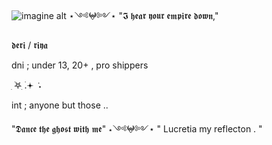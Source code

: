 ![imagine alt](https://github.com/morguekitti/morguekitti/blob/8db0d71468d8a3c1a40fb5da5cae0339fbcfbfd7/026371f2f9c2ac7d93158aaf21a5eb25.gif) ⋆༺𖤍༻⋆ "𝕴 𝖍𝖊𝖆𝖗 𝖞𝖔𝖚𝖗 𝖊𝖒𝖕𝖎𝖗𝖊 𝖉𝖔𝖜𝖓," 



𝖉𝖊𝖗𝖎 / 𝖗𝖎𝖞𝖆 

dni ; under 13, 20+ , pro shippers



ִ ࣪𖤐ִ ࣪.𖥔 ݁ ˖ 



int ; anyone but those .. 


"𝕯𝖆𝖓𝖈𝖊 𝖙𝖍𝖊 𝖌𝖍𝖔𝖘𝖙 𝖜𝖎𝖙𝖍 𝖒𝖊" ⋆༺𖤍༻⋆ " Lucretia my reflecton . "




